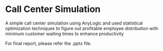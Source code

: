 # Call Center Simulation

A simple call center simulation using AnyLogic and used statistical optimization techniques to figure out profitable employee distribution with minimum customer waiting times to enhance productivity

For final report, please refer the .pptx file.
